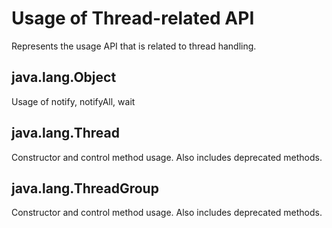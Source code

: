 # Usage of Thread-related API

Represents the usage API that is related to thread handling.

## java.lang.Object

Usage of notify, notifyAll, wait

## java.lang.Thread

Constructor and control method usage. Also includes deprecated methods.

## java.lang.ThreadGroup

Constructor and control method usage. Also includes deprecated methods.
